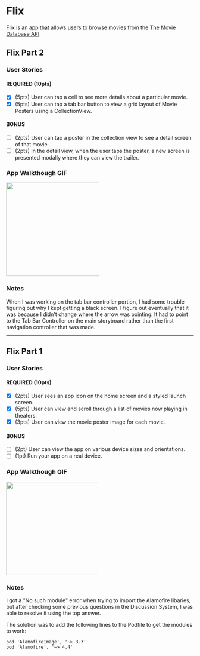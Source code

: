 # Flix

Flix is an app that allows users to browse movies from the [The Movie Database API](http://docs.themoviedb.apiary.io/#).

## Flix Part 2

### User Stories

#### REQUIRED (10pts)
- [x] (5pts) User can tap a cell to see more details about a particular movie.
- [x] (5pts) User can tap a tab bar button to view a grid layout of Movie Posters using a CollectionView.

#### BONUS
- [ ] (2pts) User can tap a poster in the collection view to see a detail screen of that movie.
- [ ] (2pts) In the detail view, when the user taps the poster, a new screen is presented modally where they can view the trailer.

### App Walkthough GIF
<img src="http://g.recordit.co/CnuNxCVHvd.gif" width=250><br>

### Notes
When I was working on the tab bar controller portion, I had some trouble figuring out why I kept getting a black screen. I figure out eventually that it was because I didn't change where the arrow was pointing. It had to point to the Tab Bar Controller on the main storyboard rather than the first navigation controller that was made. 

---

## Flix Part 1

### User Stories
#### REQUIRED (10pts)
- [x] (2pts) User sees an app icon on the home screen and a styled launch screen.
- [x] (5pts) User can view and scroll through a list of movies now playing in theaters.
- [x] (3pts) User can view the movie poster image for each movie.

#### BONUS
- [ ] (2pt) User can view the app on various device sizes and orientations.
- [ ] (1pt) Run your app on a real device.

### App Walkthough GIF
<img src="http://g.recordit.co/8OcD6KTEPI.gif" width=250><br>

### Notes
I got a "No such module" error when trying to import the Alamofire libaries, but after checking some previous questions in the Discussion System, I was able to resolve it using the top answer. 

The solution was to add the following lines to the Podfile to get the modules to work:
~~~~
pod 'AlamofireImage', '~> 3.3' 
pod 'Alamofire', '~> 4.4'
~~~~
